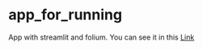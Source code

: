 # app_for_running
App with streamlit and folium.
You can see it in this  [Link](https://sandroormeno-app-for-running-home-bamvr2.streamlit.app)
